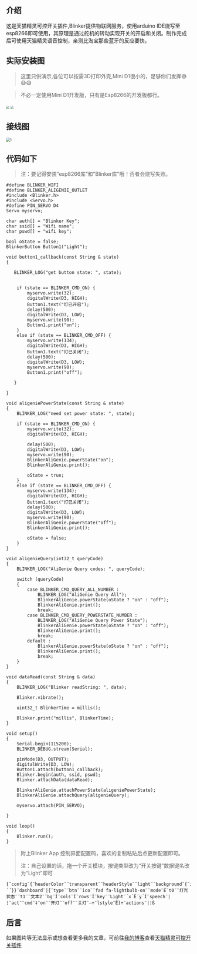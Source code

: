 ## 介绍
这是天猫精灵可控开关插件,Blinker提供物联网服务，使用arduino IDE烧写至esp8266即可使用，其原理是通过舵机的转动实现开关的开启和关闭。制作完成后可使用天猫精灵语音控制，亲测比淘宝那些蓝牙的反应要快。
## 实际安装图

> 这里只供演示,各位可以按需3D打印外壳,Mini D1很小的，足够你们发挥😅😅😅

> 不必一定使用Mini D1开发版，只有是Esp8266的开发版都行。

<img src="https://s1.ax1x.com/2020/07/26/apaqcd.jpg" style="zoom: 50%;" /> 

<img src="https://s1.ax1x.com/2020/07/26/apab1H.jpg" style="zoom: 50%;" /> 



## 接线图
<img src="https://s1.ax1x.com/2020/07/26/apakTK.png" alt="1" style="zoom: 67%;" /> 



## 代码如下

> 注：要记得安装“esp8266库”和"Blinker库"哦！否者会烧写失败。

```
#define BLINKER_WIFI
#define BLINKER_ALIGENIE_OUTLET
#include <Blinker.h>
#include <Servo.h>
#define PIN_SERVO D4
Servo myservo;

char auth[] = "Blinker Key";
char ssid[] = "Wifi name";
char pswd[] = "wifi key";

bool oState = false;
BlinkerButton Button1("Light");

void button1_callback(const String & state)
{
    
   BLINKER_LOG("get button state: ", state);

    
    if (state == BLINKER_CMD_ON) {
        myservo.write(32);
        digitalWrite(D3, HIGH);
        Button1.text("灯已开启");
        delay(500);
        digitalWrite(D3, LOW);
        myservo.write(90);
        Button1.print("on");
    }
    else if (state == BLINKER_CMD_OFF) {
        myservo.write(134);
        digitalWrite(D3, HIGH);
        Button1.text("灯已关闭");
        delay(500);
        digitalWrite(D3, LOW);
        myservo.write(90);    
        Button1.print("off");
        
   }
   
}

void aligeniePowerState(const String & state)
{
    BLINKER_LOG("need set power state: ", state);

    if (state == BLINKER_CMD_ON) {
        myservo.write(32);
        digitalWrite(D3, HIGH);
        
        delay(500);
        digitalWrite(D3, LOW);
        myservo.write(90);
        BlinkerAliGenie.powerState("on");
        BlinkerAliGenie.print();

        oState = true;
    }
    else if (state == BLINKER_CMD_OFF) {
        myservo.write(134);
        digitalWrite(D3, HIGH);
        Button1.text("灯已关闭");
        delay(500);
        digitalWrite(D3, LOW);
        myservo.write(90);
        BlinkerAliGenie.powerState("off");
        BlinkerAliGenie.print();

        oState = false;
    }
}

void aligenieQuery(int32_t queryCode)
{
    BLINKER_LOG("AliGenie Query codes: ", queryCode);

    switch (queryCode)
    {
        case BLINKER_CMD_QUERY_ALL_NUMBER :
            BLINKER_LOG("AliGenie Query All");
            BlinkerAliGenie.powerState(oState ? "on" : "off");
            BlinkerAliGenie.print();
            break;
        case BLINKER_CMD_QUERY_POWERSTATE_NUMBER :
            BLINKER_LOG("AliGenie Query Power State");
            BlinkerAliGenie.powerState(oState ? "on" : "off");
            BlinkerAliGenie.print();
            break;
        default :
            BlinkerAliGenie.powerState(oState ? "on" : "off");
            BlinkerAliGenie.print();
            break;
    }
}

void dataRead(const String & data)
{
    BLINKER_LOG("Blinker readString: ", data);

    Blinker.vibrate();
    
    uint32_t BlinkerTime = millis();
    
    Blinker.print("millis", BlinkerTime);
}

void setup()
{
    Serial.begin(115200);
    BLINKER_DEBUG.stream(Serial);

    pinMode(D3, OUTPUT);
    digitalWrite(D3, LOW);
    Button1.attach(button1_callback);
    Blinker.begin(auth, ssid, pswd);
    Blinker.attachData(dataRead);
    
    BlinkerAliGenie.attachPowerState(aligeniePowerState);
    BlinkerAliGenie.attachQuery(aligenieQuery);
    
    myservo.attach(PIN_SERVO);

}

void loop()
{
    Blinker.run();
}
```

> 附上Blinker App 控制界面配置码，喜欢的复制粘贴后点更新配置即可。
>
> 注：自己设置的话，拖一个开关模块，按键类型改为“开关按键”数据键名改为“Light”即可

```
{¨config¨{¨headerColor¨¨transparent¨¨headerStyle¨¨light¨¨background¨{¨img¨´´}}¨dashboard¨|{¨type¨¨btn¨¨ico¨¨fad fa-lightbulb-on¨¨mode¨Ê¨t0¨¨灯光状态¨¨t1¨¨文本2¨¨bg¨Ì¨cols¨Í¨rows¨Í¨key¨¨Light¨´x´Ë´y´Í¨speech¨|¦¨act¨¨cmd¨‡¨on¨¨开灯¨¨off¨¨关灯¨—÷¨lstyle¨Ë}÷¨actions¨|¦ß
```

## 后言
  如果图片等无法显示或想查看更多我的文章，可前往[我的博客](www.liuchengblog.top)查看[天猫精灵可控开关插件](http://www.liuchengblog.top/index.php/2020/08/18/66/)
